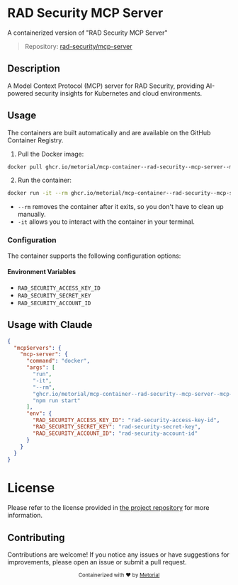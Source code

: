 
# RAD Security MCP Server

A containerized version of "RAD Security MCP Server"

> Repository: [rad-security/mcp-server](https://github.com/rad-security/mcp-server)

## Description

A Model Context Protocol (MCP) server for RAD Security, providing AI-powered security insights for Kubernetes and cloud environments.


## Usage

The containers are built automatically and are available on the GitHub Container Registry.

1. Pull the Docker image:

```bash
docker pull ghcr.io/metorial/mcp-container--rad-security--mcp-server--mcp-server
```

2. Run the container:

```bash
docker run -it --rm ghcr.io/metorial/mcp-container--rad-security--mcp-server--mcp-server 
```

- `--rm` removes the container after it exits, so you don't have to clean up manually.
- `-it` allows you to interact with the container in your terminal.


### Configuration

The container supports the following configuration options:




#### Environment Variables

- `RAD_SECURITY_ACCESS_KEY_ID`
- `RAD_SECURITY_SECRET_KEY`
- `RAD_SECURITY_ACCOUNT_ID`




## Usage with Claude

```json
{
  "mcpServers": {
    "mcp-server": {
      "command": "docker",
      "args": [
        "run",
        "-it",
        "--rm",
        "ghcr.io/metorial/mcp-container--rad-security--mcp-server--mcp-server",
        "npm run start"
      ],
      "env": {
        "RAD_SECURITY_ACCESS_KEY_ID": "rad-security-access-key-id",
        "RAD_SECURITY_SECRET_KEY": "rad-security-secret-key",
        "RAD_SECURITY_ACCOUNT_ID": "rad-security-account-id"
      }
    }
  }
}
```

# License

Please refer to the license provided in [the project repository](https://github.com/rad-security/mcp-server) for more information.

## Contributing

Contributions are welcome! If you notice any issues or have suggestions for improvements, please open an issue or submit a pull request.

<div align="center">
  <sub>Containerized with ❤️ by <a href="https://metorial.com">Metorial</a></sub>
</div>
  